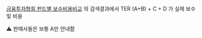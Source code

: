 
[금융투자협회 펀드별 보수비용비교](https://dis.kofia.or.kr/websquare/index.jsp?w2xPath=/wq/fundann/DISFundFeeCMS.xml&divisionId=MDIS01005001000000&serviceId=SDIS01005001000) 의 검색결과에서 TER (A+B) + C + D 가 실제 보수 및 비용

⚠️ 판매사들은 보통 A만 안내함
